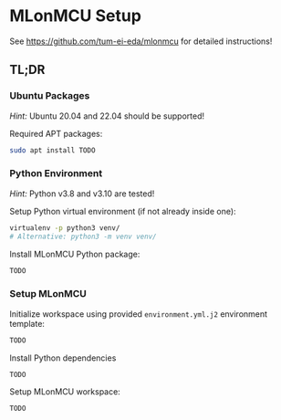 # MLonMCU Setup

See https://github.com/tum-ei-eda/mlonmcu for detailed instructions!

## TL;DR

### Ubuntu Packages

*Hint:* Ubuntu 20.04 and 22.04 should be supported!

Required APT packages:

```sh
sudo apt install TODO
```

### Python Environment

*Hint:* Python v3.8 and v3.10 are tested!

Setup Python virtual environment (if not already inside one):

```sh
virtualenv -p python3 venv/
# Alternative: python3 -m venv venv/
```

Install MLonMCU Python package:

```sh
TODO
```

### Setup MLonMCU

Initialize workspace using provided `environment.yml.j2` environment template:

```sh
TODO
```

Install Python dependencies

```sh
TODO
```

Setup MLonMCU workspace:

```sh
TODO
```
